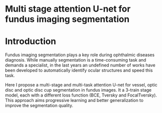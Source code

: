 # Multi stage attention U-net for fundus imaging segmentation
# Introduction
Fundus imaging segmentation plays a key role during ophthalmic diseases diagnosis. While manually segmentation is a time-consuming task and demands a specialist, in the last years an undefined number of works have been developed to automatically identify ocular structures and speed this task.

Here I propose a multi-stage and multi-task attention U-net for vessel, optic disc and optic disc cup segmentation in fundus images. It a 3-train stage model, each with a different loss function (BCE, Tversky and FocalTversky). This approach aims progressive learning and better generalization to improve the segmentation quality. 
